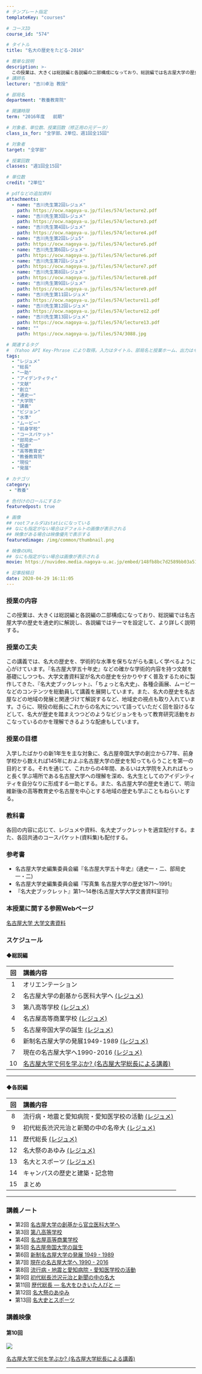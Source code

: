 ```yaml
---
# テンプレート指定
templateKey: "courses"

# コースID
course_id: "574"

# タイトル
title: "名大の歴史をたどる-2016"

# 簡単な説明
description: >-
  この授業は、大きくは総説編と各説編の二部構成になっており、総説編では名古屋大学の歴史を通 史的に解説し、各説編ではテーマを設定して、より詳しく説明する。 ....
# 講師名
lecturer: "吉川卓治 教授"

# 部局名
department: "教養教育院"

# 開講時限
term: "2016年度	前期"

# 対象者、単位数、授業回数（修正用の元データ）
class_is_for: "全学部、2単位、週1回全15回"

# 対象者
target: "全学部"

# 授業回数
classes: "週1回全15回"

# 単位数
credit: "2単位"

# pdfなどの追加資料
attachments:
  - name: "吉川先生第2回レジュメ" 
    path: https://ocw.nagoya-u.jp/files/574/lecture2.pdf
  - name: "吉川先生第3回レジュメ" 
    path: https://ocw.nagoya-u.jp/files/574/lecture3.pdf
  - name: "吉川先生第4回レジュメ" 
    path: https://ocw.nagoya-u.jp/files/574/lecture4.pdf
  - name: "吉川先生第2回レジュ5" 
    path: https://ocw.nagoya-u.jp/files/574/lecture5.pdf
  - name: "吉川先生第6回レジュメ" 
    path: https://ocw.nagoya-u.jp/files/574/lecture6.pdf
  - name: "吉川先生第7回レジュメ" 
    path: https://ocw.nagoya-u.jp/files/574/lecture7.pdf
  - name: "吉川先生第8回レジュメ" 
    path: https://ocw.nagoya-u.jp/files/574/lecture8.pdf
  - name: "吉川先生第9回レジュメ" 
    path: https://ocw.nagoya-u.jp/files/574/lecture9.pdf
  - name: "吉川先生第11回レジュメ" 
    path: https://ocw.nagoya-u.jp/files/574/lecture11.pdf
  - name: "吉川先生第12回レジュメ" 
    path: https://ocw.nagoya-u.jp/files/574/lecture12.pdf
  - name: "吉川先生第13回レジュメ" 
    path: https://ocw.nagoya-u.jp/files/574/lecture13.pdf
  - name: "" 
    path: https://ocw.nagoya-u.jp/files/574/3088.jpg

# 関連するタグ
# （Yahoo API Key-Phrase により取得。入力はタイトル、部局名と授業ホーム、出力はキーフレーズ（tags））
tags:
  - "レジュメ"
  - "総長"
  - "一助"
  - "アイデンティティ"
  - "文献"
  - "創立"
  - "通史一"
  - "大学院"
  - "講義"
  - "ビジョン"
  - "水準"
  - "ムービー"
  - "前身学校"
  - "コースパケット"
  - "部局史一"
  - "配慮"
  - "高等教育史"
  - "教養教育院"
  - "現役"
  - "発展"

# カテゴリ
category:
 - "教養"

# 色付けのロールにするか
featuredpost: true

# 画像
## rootフォルダはstaticになっている
## なにも指定がない場合はデフォルトの画像が表示される
## 映像がある場合は映像優先で表示する
featuredimage: /img/common/thumbnail.png

# 映像のURL
## なにも指定がない場合は画像が表示される
movie: https://nuvideo.media.nagoya-u.ac.jp/embed/148fb8bc7d2589bb03a51ffe4e721cced3608a9f

# 記事投稿日
date: 2020-04-29 16:11:05
---
```


### 授業の内容

この授業は、大きくは総説編と各説編の二部構成になっており、総説編では名古屋大学の歴史を通史的に解説し、各説編ではテーマを設定して、より詳しく説明する。


### 授業の工夫

この講義では、名大の歴史を、学術的な水準を保ちながらも楽しく学べるように心がけています。『名古屋大学五十年史』などの確かな学術的内容を持つ文献を基礎にしつつも、大学文書資料室が名大の歴史を分かりやすく普及するために製作してきた、『名大史ブックレット』、「ちょっと名大史」、各種企画展、ムービーなどのコンテンツを総動員して講義を展開しています。また、名大の歴史を名古屋などの地域の発展と関連づけて解説するなど、地域史の視点も取り入れています。さらに、現役の総長にこれからの名大について語っていただく回を設けるなどして、名大が歴史を踏まえつつどのようなビジョンをもって教育研究活動をおこなっているのかを理解できるような配慮もしています。





<h3>授業の目標</h3>
<p>
入学したばかりの新1年生を主な対象に、名古屋帝国大学の創立から77年、前身学校から数えれば145年におよぶ名古屋大学の歴史を知ってもらうことを第一の目的とする。それを通じて、これからの4年間、あるいは大学院を入れればもっと長く学ぶ場所である名古屋大学への理解を深め、名大生としてのアイデンティティを自分なりに形成する一助とする。また、名古屋大学の歴史を通じて、明治維新後の高等教育史や名古屋を中心とする地域の歴史も学ぶこともねらいとする。
</p>

<h3>教科書</h3>
<p>
各回の内容に応じて、レジュメや資料、名大史ブックレットを適宜配付する。また、各回共通のコースパケット(資料集)も配付する。
</p>

<h3>参考書 </h3>
<ul>
<li>名古屋大学史編集委員会編『名古屋大学五十年史』(通史一・二、部局史一・二)</li>
<li>名古屋大学史編集委員会編『写真集 名古屋大学の歴史1871～1991』</li>
<li>『名大史ブックレット』第1～14巻(名古屋大学大学文書資料室刊)</li>
</ul>

### 本授業に関する参照Webページ
[名古屋大学 大学文書資料](http://nua.jimu.nagoya-u.ac.jp/)



### スケジュール

#### ◆総説編

| 回  | 講義内容 | 
|:--:|:---|
|1    | オリエンテーション |
|2    | 名古屋大学の創基から医科大学へ [(レジュメ)](https://ocw.nagoya-u.jp/files/574/lecture2.pdf) |
|3    | 第八高等学校 [(レジュメ)](https://ocw.nagoya-u.jp/files/574/lecture3.pdf)  |
|4    | 名古屋高等商業学校 [(レジュメ)](https://ocw.nagoya-u.jp/files/574/lecture4.pdf)  |
|5    | 名古屋帝国大学の誕生 [(レジュメ)](https://ocw.nagoya-u.jp/files/574/lecture5.pdf) |
|6    | 新制名古屋大学の発展1949-1989 [(レジュメ)](https://ocw.nagoya-u.jp/files/574/lecture6.pdf) |
|7    | 現在の名古屋大学へ1990-2016 [(レジュメ)](https://ocw.nagoya-u.jp/files/574/lecture7.pdf) |
|10   | [名古屋大学で何を学ぶか? (名古屋大学総長による講義)](https://nuvideo.media.nagoya-u.ac.jp/embed/148fb8bc7d2589bb03a51ffe4e721cced3608a9f) |
--------

#### ◆各説編
| 回  | 講義内容 | 
|:--:|:---|
|8    | 流行病・地震と愛知病院・愛知医学校の活動 [(レジュメ)](https://ocw.nagoya-u.jp/files/574/lecture8.pdf) |
|9    | 初代総長渋沢元治と新聞の中の名帝大 [(レジュメ)](https://ocw.nagoya-u.jp/files/574/lecture9.pdf)  |
|11   | 歴代総長 [(レジュメ)](https://ocw.nagoya-u.jp/files/574/lecture11.pdf)  |
|12   | 名大祭のあゆみ [(レジュメ)](https://ocw.nagoya-u.jp/files/574/lecture12.pdf) |
|13   | 名大とスポーツ [(レジュメ)](https://ocw.nagoya-u.jp/files/574/lecture13.pdf)  |
|14   | キャンパスの歴史と建築・記念物 |
|15   | まとめ  |
----------


### 講義ノート

* 第2回 [名古屋大学の創基から官立医科大学へ](https://ocw.nagoya-u.jp/files/574/lecture2.pdf) 
* 第3回 [第八高等学校](https://ocw.nagoya-u.jp/files/574/lecture3.pdf) 
* 第4回 [名古屋高等商業学校](https://ocw.nagoya-u.jp/files/574/lecture4.pdf) 
* 第5回 [名古屋帝国大学の誕生](https://ocw.nagoya-u.jp/files/574/lecture5.pdf) 
* 第6回 [新制名古屋大学の発展 1949 - 1989](https://ocw.nagoya-u.jp/files/574/lecture6.pdf) 
* 第7回 [現在の名古屋大学へ 1990 - 2016](https://ocw.nagoya-u.jp/files/574/lecture7.pdf) 
* 第8回 [流行病・地震と愛知病院・愛知医学校の活動](https://ocw.nagoya-u.jp/files/574/lecture8.pdf) 
* 第9回 [初代総長渋沢元治と新聞の中の名大](https://ocw.nagoya-u.jp/files/574/lecture9.pdf) 
* 第11回 [歴代総長 — 名大をひきいた人びと —](https://ocw.nagoya-u.jp/files/574/lecture11.pdf) 
* 第12回 [名大祭のあゆみ](https://ocw.nagoya-u.jp/files/574/lecture12.pdf) 
* 第13回 [名大史とスポーツ](https://ocw.nagoya-u.jp/files/574/lecture13.pdf) 

### 講義映像

#### 第10回<br>

![&nbsp;](https://ocw.nagoya-u.jp/files/574/3088.jpg) 

[名古屋大学で何を学ぶか? (名古屋大学総長による講義) ](https://nuvideo.media.nagoya-u.ac.jp/embed/9ef43272497c7d5583dbb3664564b942bf069c7b
)












-----